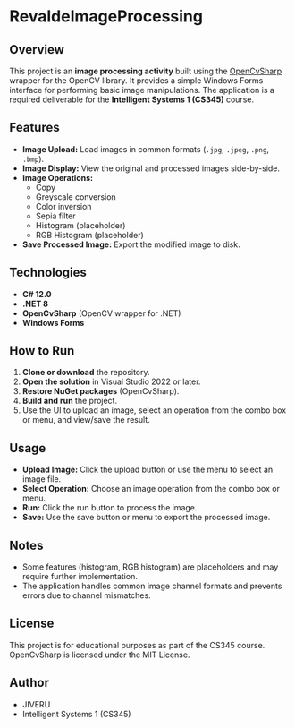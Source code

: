 # RevaldeImageProcessing

## Overview

This project is an **image processing activity** built using the [OpenCvSharp](https://github.com/shimat/opencvsharp) wrapper for the OpenCV library. It provides a simple Windows Forms interface for performing basic image manipulations. The application is a required deliverable for the **Intelligent Systems 1 (CS345)** course.

## Features

- **Image Upload:** Load images in common formats (`.jpg`, `.jpeg`, `.png`, `.bmp`).
- **Image Display:** View the original and processed images side-by-side.
- **Image Operations:**
  - Copy
  - Greyscale conversion
  - Color inversion
  - Sepia filter
  - Histogram (placeholder)
  - RGB Histogram (placeholder)
- **Save Processed Image:** Export the modified image to disk.

## Technologies

- **C# 12.0**
- **.NET 8**
- **OpenCvSharp** (OpenCV wrapper for .NET)
- **Windows Forms**

## How to Run

1. **Clone or download** the repository.
2. **Open the solution** in Visual Studio 2022 or later.
3. **Restore NuGet packages** (OpenCvSharp).
4. **Build and run** the project.
5. Use the UI to upload an image, select an operation from the combo box or menu, and view/save the result.

## Usage

- **Upload Image:** Click the upload button or use the menu to select an image file.
- **Select Operation:** Choose an image operation from the combo box or menu.
- **Run:** Click the run button to process the image.
- **Save:** Use the save button or menu to export the processed image.

## Notes

- Some features (histogram, RGB histogram) are placeholders and may require further implementation.
- The application handles common image channel formats and prevents errors due to channel mismatches.

## License

This project is for educational purposes as part of the CS345 course.  
OpenCvSharp is licensed under the MIT License.

## Author

- JIVERU
- Intelligent Systems 1 (CS345)
